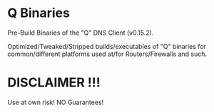 # Q Binaries
Pre-Build Binaries of the "Q" DNS Client (v0.15.2).

Optimized/Tweaked/Stripped builds/executables of "Q" binaries for common/different platforms used at/for Routers/Firewalls and such.

# DISCLAIMER !!!
Use at own risk! NO Guarantees!

